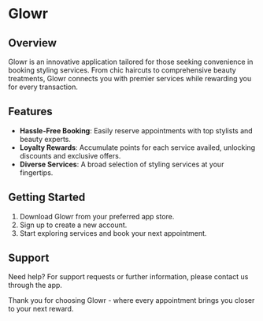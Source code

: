 # Glowr

## Overview
Glowr is an innovative application tailored for those seeking convenience in booking styling services. From chic haircuts to comprehensive beauty treatments, Glowr connects you with premier services while rewarding you for every transaction.

## Features
- **Hassle-Free Booking**: Easily reserve appointments with top stylists and beauty experts.
- **Loyalty Rewards**: Accumulate points for each service availed, unlocking discounts and exclusive offers.
- **Diverse Services**: A broad selection of styling services at your fingertips.

## Getting Started
1. Download Glowr from your preferred app store.
2. Sign up to create a new account.
3. Start exploring services and book your next appointment.

## Support
Need help? For support requests or further information, please contact us through the app.

Thank you for choosing Glowr - where every appointment brings you closer to your next reward.
